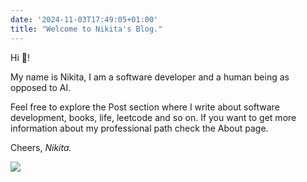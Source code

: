 ```yaml
---
date: '2024-11-03T17:49:05+01:00'
title: "Welcome to Nikita's Blog."
---
```


Hi :wave:!

My name is Nikita, I am a software developer and a human being as opposed to AI. 

Feel free to explore the Post section where I write about software development, books, life, leetcode and so on. If you want to get more information about my professional path check the About page.

Cheers, _Nikita._

![](/images/nikita-3.jpeg)
